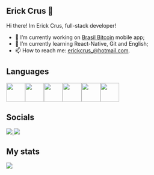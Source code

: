 ## Erick Crus 👋

Hi there! Im Erick Crus, full-stack developer!
- 🔭 I’m currently working on <a href="https://brasilbitcoin.com.br">Brasil Bitcoin</a> mobile app;
- 🌱 I’m currently learning React-Native, Git and English;
- 📫 How to reach me: erickcrus_@hotmail.com.

<!--
**erickcrus/erickcrus** is a ✨ _special_ ✨ repository because its `README.md` (this file) appears on your GitHub profile.

Here are some ideas to get you started:

- 🔭 I’m currently working on ...
- 🌱 I’m currently learning ...
- 👯 I’m looking to collaborate on ...
- 🤔 I’m looking for help with ...
- 💬 Ask me about ...
- 📫 How to reach me: ...
- 😄 Pronouns: ...
- ⚡ Fun fact: ...
-->
## Languages
<div style="display:flex; flex-direction:row">
  <img src="https://cdn.jsdelivr.net/gh/devicons/devicon/icons/php/php-plain.svg" width='50px' />
  <img src="https://cdn.jsdelivr.net/gh/devicons/devicon/icons/html5/html5-original.svg" width='50px' />
  <img src="https://cdn.jsdelivr.net/gh/devicons/devicon/icons/javascript/javascript-original.svg" width='50px' />
  <img src="https://cdn.jsdelivr.net/gh/devicons/devicon/icons/python/python-original.svg" width='50px' />
  <img src="https://cdn.jsdelivr.net/gh/devicons/devicon/icons/react/react-original.svg" width='50px' />
  <img src="https://cdn.jsdelivr.net/gh/devicons/devicon/icons/nodejs/nodejs-original.svg" width='50px' />
</div>

## Socials
<a href="https://www.linkedin.com/in/erickcrus/">
  <img src="https://img.shields.io/badge/LinkedIn-0077B5?style=for-the-badge&logo=linkedin&logoColor=white" />
</a>
<a href="https://www.instagram.com/erickcrus/">
  <img src="https://img.shields.io/badge/Instagram-E4405F?style=for-the-badge&logo=instagram&logoColor=white" />
</a>

## My stats

<div>
  <a href="https://github.com/erickcrus">
  <img src="https://github-readme-stats.vercel.app/api?username=erickcrus&show_icons=true&theme=react&count_private=true" />
  </a
</div>
